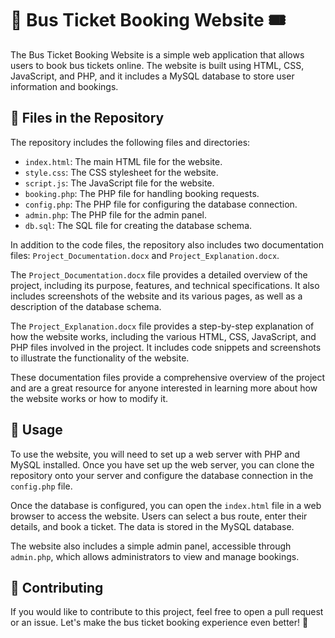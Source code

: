 # 🚌 Bus Ticket Booking Website 🎟️

The Bus Ticket Booking Website is a simple web application that allows users to book bus tickets online. The website is built using HTML, CSS, JavaScript, and PHP, and it includes a MySQL database to store user information and bookings.

## 📁 Files in the Repository

The repository includes the following files and directories:

- `index.html`: The main HTML file for the website.
- `style.css`: The CSS stylesheet for the website.
- `script.js`: The JavaScript file for the website.
- `booking.php`: The PHP file for handling booking requests.
- `config.php`: The PHP file for configuring the database connection.
- `admin.php`: The PHP file for the admin panel.
- `db.sql`: The SQL file for creating the database schema.

In addition to the code files, the repository also includes two documentation files: `Project_Documentation.docx` and `Project_Explanation.docx`.

The `Project_Documentation.docx` file provides a detailed overview of the project, including its purpose, features, and technical specifications. It also includes screenshots of the website and its various pages, as well as a description of the database schema.

The `Project_Explanation.docx` file provides a step-by-step explanation of how the website works, including the various HTML, CSS, JavaScript, and PHP files involved in the project. It includes code snippets and screenshots to illustrate the functionality of the website.

These documentation files provide a comprehensive overview of the project and are a great resource for anyone interested in learning more about how the website works or how to modify it.

## 🚀 Usage

To use the website, you will need to set up a web server with PHP and MySQL installed. Once you have set up the web server, you can clone the repository onto your server and configure the database connection in the `config.php` file.

Once the database is configured, you can open the `index.html` file in a web browser to access the website. Users can select a bus route, enter their details, and book a ticket. The data is stored in the MySQL database.

The website also includes a simple admin panel, accessible through `admin.php`, which allows administrators to view and manage bookings.

## 💬 Contributing

If you would like to contribute to this project, feel free to open a pull request or an issue. Let's make the bus ticket booking experience even better! 🙌
